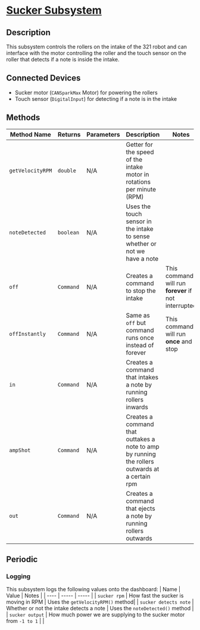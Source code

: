 # [Sucker Subsystem](../../src/main/java/org/robolancers321/subsystems/intake/Sucker.java)

## Description
This subsystem controls the rollers on the intake of the 321 robot and can interface with the motor controlling the roller and the touch sensor on the roller that detects if a note is inside the intake. 

## Connected Devices
- Sucker motor (`CANSparkMax` Motor) for powering the rollers
- Touch sensor (`DigitalInput`) for detecting if a note is in the intake

## Methods

| Method Name | Returns | Parameters | Description | Notes |
| --- | --- | ---- | ---- | --- |
| `getVelocityRPM` | `double` | N/A | Getter for the speed of the intake motor in rotations per minute (RPM) |
| `noteDetected` | `boolean`  | N/A | Uses the touch sensor in the intake to sense whether or not we have a note
| `off` | `Command`  | N/A | Creates a command to stop the intake | This command will run **forever** if not interrupted |
| `offInstantly` | `Command` | N/A | Same as `off` but command runs once instead of forever | This command will run **once** and stop |
| `in` | `Command` | N/A | Creates a command that intakes a note by running rollers inwards |  |
| `ampShot` | `Command` | N/A | Creates a command that outtakes a note to amp by running the rollers outwards at a certain rpm |  |
| `out` | `Command`  | N/A | Creates a command that ejects a note by running rollers outwards |  |

## Periodic
### Logging
This subsystem logs the following values onto the dashboard:
| Name | Value | Notes |
| ---- | ----- | ----- |
| `sucker rpm` | How fast the sucker is moving in RPM | Uses the `getVelocityRPM()` method|
| `sucker detects note` | Whether or not the intake detects a note | Uses the `noteDetected()` method |
| `sucker output` | How much power we are supplying to the sucker motor from `-1 to 1` | |


